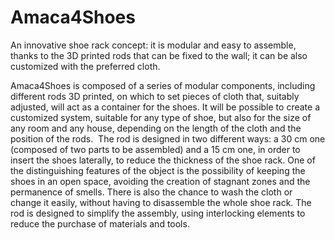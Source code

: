 # Amaca4Shoes
An innovative shoe rack concept: it is modular and easy to assemble, thanks to the 3D printed rods that can be fixed to the wall; it can be also customized with the preferred cloth.

Amaca4Shoes is composed of a series of modular components, including different rods 3D printed, on which to set pieces of cloth that, suitably adjusted, will act as a container for the shoes. It will be possible to create a customized system, suitable for any type of shoe, but also for the size of any room and any house, depending on the length of the cloth and the position of the rods.  The rod is designed in two different ways: a 30 cm one (composed of two parts to be assembled) and a 15 cm one, in order to insert the shoes laterally, to reduce the thickness of the shoe rack. One of the distinguishing features of the object is the possibility of keeping the shoes in an open space, avoiding the creation of stagnant zones and the permanence of smells. There is also the chance to wash the cloth or change it easily, without having to disassemble the whole shoe rack. The rod is designed to simplify the assembly, using interlocking elements  to reduce the purchase of materials and tools.
